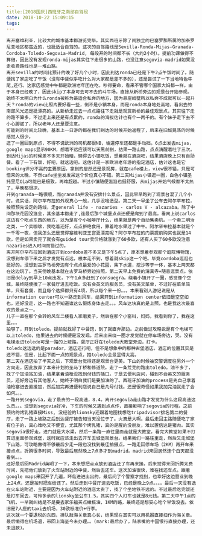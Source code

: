 ```yaml
---
title:[2018国庆]西班牙之南部自驾段
date: 2018-10-22 15:09:15
tags:
---
```

    离开塞维利亚，比较大的城市基本都游览完毕。其实西班牙除了闹独立的巴塞罗那所属的加泰罗尼亚地区都蛮近的，也挺适合自驾的。这次的自驾路线是Sevilla-Ronda-Mijas-Granada-Cordoba-Toledo-Segovia-Madrid, 每段开的时间都不长（大约2小时）。提前功课做得不算细，因此没有发现ronda-mijas其实往下走很多的山路，也没注意segovia-madrid如果没走收费路线也是一堆山路。
    离开sevilla的时间比预计的晚了好几个小时，因此到达ronda已经是下午2点午饭时间了。随便找了家店吃了午饭（没有中餐似乎吃什么对大家都是差不多的），还是尝试了一下当地特色牛尾,还行。这家店感觉中午都是欧洲老年团在吃，吵得要命，看来不管哪个国家大妈都一样。由于本身已经晚了，因此skip了本身可去可不去的斗牛场，直接从新桥旁边的观景台开始参观。始终不太明白为什么ronda被称为最适合私奔的地方，因为悬崖峭壁所以私奔不成就可以一起升天？ronda的view比照片要好看一些，倒不是小镇本身，而是ronda本身地处高地，看出去的南部风光还是挺漂亮的。从新桥走过去一点点路往下走就是观赏新桥的最佳观景点，其实往下走的路不算多，不过走上来还是有点累的，ronda的海拔估计也有个一两千的。有个妹子走下去不小心脚崴了，所以老年人还是要注意。
    可能到的时间比较晚，基本上一日游的都在我们到达的时候开始返程了，后来在旧城晃荡的时候感觉人很少。
    逛了一圈回到原点，不得不说欧洲的司机都很NB，坡道停车还都是手动挡。6点出发去mijas，google maps显示90KM，想着不远应该可以天黑前到，结果一路山路，点点清醒着吐了三次。到达Mijas的时候差不多天开始暗，懒得去小镇吃饭，想着就在酒店吧，结果酒店晚上只有自助餐。看了一下有饭，好吧，就这边吧。这估计是一家欧洲老年游的指定酒店，估计这也是它booking评分不高的主要原因。拿到的居然还是景观房，就在cafe楼上，view很不错，只是可惜来的太晚，不然cafe坐坐发发呆这个价位真心不错。第二天Mijas小镇逛一圈，白色小镇圣托里尼Oia可能已是极致，再难超越。不过小镇随便逛逛也挺舒服，从mijas开始气候都不太热了，早晚都很凉。
    开到granada一路很顺，而granada并没有安排什么景点，因此早早跑到了观景台混了几个小时。说实话，阿尔罕布拉的外观真心一般，几乎没啥造型。第二天一早坐了公车去阿尔罕布拉，按照预先设定的路线，走general life - nazaries - carlos V - alcazaba。除了中间那块花园没逛全，其余基本都走了,连最后那个城堡点点还硬是爬到了最高。看网上说carlos这边有个吃点东西的地方，以为是有个小咖啡厅什么，结果就是两个自动售卖机。一个卖三明治之类，一个卖咖啡，我吃着还好，点点拒绝食用，靠着吃水果过了中午。阿尔罕布拉基本就是个一千零一夜，但我怎么还是觉得塞维利亚王宫更漂亮呢？阿尔罕布拉的门票提前购买也就是14欧，但是如果卖完了就会有guided tour卖价格就涨到了60多欧，还有人买了60多欧没注意nazaries进入时间而错过的。
    离开阿尔罕布拉回到酒店开到cordoba差不多又是下午5点了，原本想着参观那个庭院博物馆，没想到车停下来之后才发觉有点远，根本走不到，想着就skip这一个吧。毕竟cordoba逛逛也挺好的。没想到古罗马桥旁边有个点点最爱的小花园，集下水道，挖沙等于一体，基本上两天都在这边玩了。当天傍晚基本就在古罗马桥旁边拍照，第二天早上免费的清真寺+随意逛景点。依旧是delay到早上10点出发，下午1点多赶到了consuegra。绕着小镇开了一圈，感觉像个空城，最终随便搜了一家餐厅进去吃饭。没有会英文的服务员，没有英文菜单，不过好在菜单简单，只有套餐，而且每个选择都只有4项，所以每个来一份。。。本来看别人游记说是从information center可以一路走到风车，结果开到information center依旧是空空如也，还好没走，这一路也不知道谁这么锻炼身体去走。。。风车这块真的是上照，也是我这次最喜欢的景点之一。
    儿子一直在那个会转的风车二楼看人家磨麦子，然后在那个小窗叫，妈妈，我看到你了，我在这里。。。
    拍够了，开到toledo。提前就找好了中餐馆，到了就直奔那边。之前做过攻略说是有个电梯可以上toledo，结果进去的时候硬是没发现。后来出来绕一圈才发觉就在停车场旁边，哭。没有电梯走进toledo可是一路的上坡路。餐厅正好在toledo大教堂旁边，打卡。
    toledo这边选的是parador，酒店还行吧，但不是想象中的那种古堡酒店。酒店的位置其实是还不错，但是，比起下面一点的观景点，拍toledo全景显得太高。
    第二天在酒店拍了半天之后，下观景台觉得还是观景台更美。下山的时候被交警调度往另外一个方向走，因此放弃了本来计划的圣马丁桥和修道院。走了一条荒芜的路出toledo。油不多了，找了个加油站加油，结果拿着油枪没找到付钱的插口。于是去便利店问，碰到不会英文的服务员，还好旁边有其他客人，她终于明白我们是要加油的了。西班牙加油的process是先自己拿着油枪塞进去直接加，然后加完再进便利店说自己是几号付钱。还是很奇怪如果我加完油就走了会如何。。。
    一路开到segovia，走了最贵的一段高速，8.4。离开segovia走山路才发觉为什么这段高速这么贵。。。没想到segovia好冷，下车的时候又遇到点点作，直接影响了segovia的行程。之前预约的烤乳猪直接Miss, 没经验的lionsky还跟着地图找想吃tripadvisor排名第二的餐厅，走了一路上坡路之后到达餐厅被告知当天没位子了。火真是大啊。最后走回主路随便吃了家有位子的，真心难吃又不便宜，尤其那个烤乳猪，真的是腥的没朋友，难以置信这是猪肉。其实segovia很好走，进门就是大水渠，然后一条路一直往里面走就是大教堂，看完大教堂如果不打算进里面参观城堡，这时就应该走出去开车去城堡观景台。结果我们一路往里走，然后又走城堡下山路，可攻略做得不够最后少走一段也没找到最佳拍摄点。一路走回停车场（2KM）再开车来接点点，折腾很多时间，导致最后居然晚上7点多才到madrid。madrid来回居然连个白天都没看到。。。
    还好最后回Madrid英明了一下，本来想把点点放到酒店还了车再来接。后来觉得来回折腾太费时间，先把他们放到了火车站附近的中餐，然后去还车。这次加油很快，难在找还车点。跟着google maps来回开了几遍，环岛进进出出的，最后问了个警察才找到，也幸好这边营业到晚上24点，还是按时把车给还了。然后走到中餐厅进去吃饭，已经是晚上9点。。。。最后一天没有选在火车站附近，主要是因为火车站附近的酒店太贵了，找了个坐地铁不远的。不过最后吃完饭还是打车回去，可怜多余的lionsky坐公车1.5，其实四个人打车也就是8元钱。第二天中午1点的飞机，一早就纠结是不是要去家乐福买点橄榄油，1KM的路，最终还是想安心吃个早饭没去。依旧是7人座的taxi去机场，30欧标准价+行李。
    这次就一个要退税的东西，排队敲海关章真心长，结果现在其实可以用机器直接扫作为海关章。最后懒得在机场退，带回上海至今未办理。。(mark:最后办了，陆家嘴的中国银行直接办理，还未退款)。
